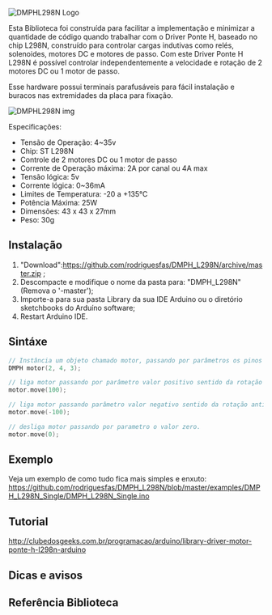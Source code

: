 ![DMPHL298N Logo](https://github.com/rodriguesfas/DMPH_L298N/blob/master/extras/logo.png)

Esta Biblioteca foi construída para facilitar a implementação e minimizar a quantidade de código quando trabalhar com o Driver Ponte H, baseado no chip L298N, construído para controlar cargas indutivas como relés, solenoides, motores DC e motores de passo. Com este Driver Ponte H L298N é possível controlar independentemente a velocidade e rotação de 2 motores DC ou 1 motor de passo.

Esse hardware possui terminais parafusáveis para fácil instalação e buracos nas extremidades da placa para fixação.

![DMPHL298N img](extras/DMPHL298M_02.jpg)

Especificações:
- Tensão de Operação: 4~35v
- Chip: ST L298N
- Controle de 2 motores DC ou 1 motor de passo
- Corrente de Operação máxima: 2A por canal ou 4A max
- Tensão lógica: 5v
- Corrente lógica: 0~36mA
- Limites de Temperatura: -20 a +135°C
- Potência Máxima: 25W
- Dimensões: 43 x 43 x 27mm
- Peso: 30g

## Instalação

1. "Download":https://github.com/rodriguesfas/DMPH_L298N/archive/master.zip ;
2. Descompacte e modifique o nome da pasta para: "DMPH_L298N" (Remova o '-master');
3. Importe-a para sua pasta Library da sua IDE Arduino ou o diretório sketchbooks do Arduíno software;
4. Restart Arduino IDE.

## Sintáxe
```c++
// Instância um objeto chamado motor, passando por parâmetros os pinos de conexão onde esta ligado o motor (pin_motor, pin_motor, pin_motor_velocidade).
DMPH motor(2, 4, 3);
```

```c++
// liga motor passando por parâmetro valor positivo sentido da rotação horária e 100 -> valor da velocidade de rotação.
motor.move(100);

// liga motor passando parâmetro valor negativo sentido da rotação antihoraria e -100 -> valor da velocidade de rotação.
motor.move(-100);

// desliga motor passando por parametro o valor zero. 
motor.move(0);
```

## Exemplo
Veja um exemplo de como tudo fica mais simples e enxuto:
https://github.com/rodriguesfas/DMPH_L298N/blob/master/examples/DMPH_L298N_Single/DMPH_L298N_Single.ino

## Tutorial
http://clubedosgeeks.com.br/programacao/arduino/library-driver-motor-ponte-h-l298n-arduino

## Dicas e avisos

## Referência Biblioteca
